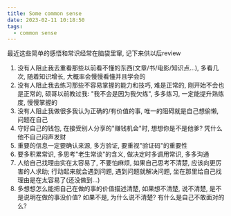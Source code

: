 ```yaml
---
title: Some common sense
date: 2023-02-11 10:18:50
tags:
  - common sense
---
```


最近这些简单的感悟和常识经常在脑袋里窜, 记下来供以后review

1. 没有人阻止我去重看那些以前看不懂的东西(文章/书/电影/知识点...), 多看几次, 随着知识增长, 大概率会慢慢看懂并且学会的
2. 没有人阻止我去练习那些不容易掌握的能力和技巧, 难是正常的, 刚开始不会也是正常的, 硕哥以前教过我: "我不会是因为我欠练", 多多练习, 一定能提升熟练度, 慢慢掌握的
3. 没有人阻止我做很多我认为正确的/有价值的事, 唯一的阻碍就是自己想偷懒, 问题在自己
4. 守好自己的钱包, 在接受别人分享的"赚钱机会"时, 想想你是不是他爹? 凭什么他不自己闷声发财
5. 重要的信息一定要确认来源, 多方验证, 要重视"验证码"的重要性
6. 要多积累常识, 多思考"老生常谈"的含义, 做决定时多调用常识, 多多沟通
7. 人给自己找理由实在太容易了, 不要怕麻烦, 如果自己思考不清楚, 应该向更厉害的人求助; 行动起来就会遇到问题, 遇到问题就解决问题, 坐在那里给自己找理由是在太容易了(还没做到...)
8. 多想想怎么能把自己在做的事的价值描述清楚, 如果想不清楚, 说不清楚, 是不是说明在做的事没价值? 如果不是, 为什么说不清楚? 有什么是自己不敢面对的么?
